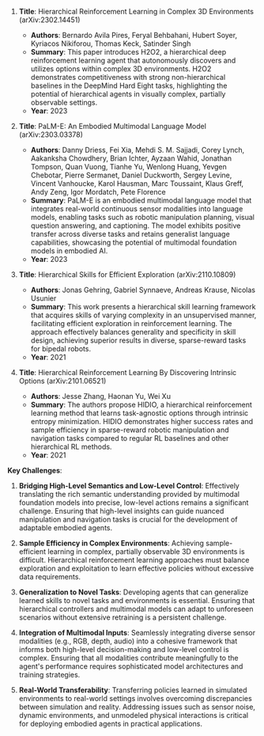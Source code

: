 1. **Title**: Hierarchical Reinforcement Learning in Complex 3D Environments (arXiv:2302.14451)
   - **Authors**: Bernardo Avila Pires, Feryal Behbahani, Hubert Soyer, Kyriacos Nikiforou, Thomas Keck, Satinder Singh
   - **Summary**: This paper introduces H2O2, a hierarchical deep reinforcement learning agent that autonomously discovers and utilizes options within complex 3D environments. H2O2 demonstrates competitiveness with strong non-hierarchical baselines in the DeepMind Hard Eight tasks, highlighting the potential of hierarchical agents in visually complex, partially observable settings.
   - **Year**: 2023

2. **Title**: PaLM-E: An Embodied Multimodal Language Model (arXiv:2303.03378)
   - **Authors**: Danny Driess, Fei Xia, Mehdi S. M. Sajjadi, Corey Lynch, Aakanksha Chowdhery, Brian Ichter, Ayzaan Wahid, Jonathan Tompson, Quan Vuong, Tianhe Yu, Wenlong Huang, Yevgen Chebotar, Pierre Sermanet, Daniel Duckworth, Sergey Levine, Vincent Vanhoucke, Karol Hausman, Marc Toussaint, Klaus Greff, Andy Zeng, Igor Mordatch, Pete Florence
   - **Summary**: PaLM-E is an embodied multimodal language model that integrates real-world continuous sensor modalities into language models, enabling tasks such as robotic manipulation planning, visual question answering, and captioning. The model exhibits positive transfer across diverse tasks and retains generalist language capabilities, showcasing the potential of multimodal foundation models in embodied AI.
   - **Year**: 2023

3. **Title**: Hierarchical Skills for Efficient Exploration (arXiv:2110.10809)
   - **Authors**: Jonas Gehring, Gabriel Synnaeve, Andreas Krause, Nicolas Usunier
   - **Summary**: This work presents a hierarchical skill learning framework that acquires skills of varying complexity in an unsupervised manner, facilitating efficient exploration in reinforcement learning. The approach effectively balances generality and specificity in skill design, achieving superior results in diverse, sparse-reward tasks for bipedal robots.
   - **Year**: 2021

4. **Title**: Hierarchical Reinforcement Learning By Discovering Intrinsic Options (arXiv:2101.06521)
   - **Authors**: Jesse Zhang, Haonan Yu, Wei Xu
   - **Summary**: The authors propose HIDIO, a hierarchical reinforcement learning method that learns task-agnostic options through intrinsic entropy minimization. HIDIO demonstrates higher success rates and sample efficiency in sparse-reward robotic manipulation and navigation tasks compared to regular RL baselines and other hierarchical RL methods.
   - **Year**: 2021

**Key Challenges**:

1. **Bridging High-Level Semantics and Low-Level Control**: Effectively translating the rich semantic understanding provided by multimodal foundation models into precise, low-level actions remains a significant challenge. Ensuring that high-level insights can guide nuanced manipulation and navigation tasks is crucial for the development of adaptable embodied agents.

2. **Sample Efficiency in Complex Environments**: Achieving sample-efficient learning in complex, partially observable 3D environments is difficult. Hierarchical reinforcement learning approaches must balance exploration and exploitation to learn effective policies without excessive data requirements.

3. **Generalization to Novel Tasks**: Developing agents that can generalize learned skills to novel tasks and environments is essential. Ensuring that hierarchical controllers and multimodal models can adapt to unforeseen scenarios without extensive retraining is a persistent challenge.

4. **Integration of Multimodal Inputs**: Seamlessly integrating diverse sensor modalities (e.g., RGB, depth, audio) into a cohesive framework that informs both high-level decision-making and low-level control is complex. Ensuring that all modalities contribute meaningfully to the agent's performance requires sophisticated model architectures and training strategies.

5. **Real-World Transferability**: Transferring policies learned in simulated environments to real-world settings involves overcoming discrepancies between simulation and reality. Addressing issues such as sensor noise, dynamic environments, and unmodeled physical interactions is critical for deploying embodied agents in practical applications. 